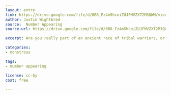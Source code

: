 ```yaml
---
layout: entry
link: https://drive.google.com/file/d/0B8_Fz4m5hcoiZUJFMVZXT2M3QWM/view
author: Justin Wightbred
source:  Number Appearing
source-url: https://drive.google.com/file/d/0B8_Fz4m5hcoiZUJFMVZXT2M3QWM/view

excerpt: Are you really part of an ancient race of tribal warriors, or just the cursed mutant offspring of a sunlover and a slimey goblin?

categories:
- monstrous

tags:
- number appearing

license: cc-by
cost: free

---
```

